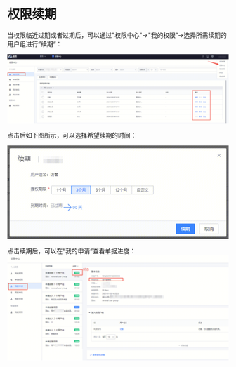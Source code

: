 # 权限续期

当权限临近过期或者过期后，可以通过"权限中心"->"我的权限”->选择所需续期的用户组进行”续期“：

![](../../assets/permission/persional-permission-renewal.png)

点击后如下图所示，可以选择希望续期的时间：

![](../../assets/permission/persional-permission-renewal1.png)

点击续期后，可以在“我的申请”查看单据进度：
![](../../assets/permission/persional-permission-renewal2.png)
